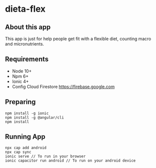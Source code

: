dieta-flex
==========

About this app
---------------
This app is just for help people get fit with a flexible diet, counting macro and micronutrients.

Requirements
------------
* Node 10+
* Npm 6+
* Ionic 4+
* Config Cloud Firestore https://firebase.google.com

Preparing
---------
```
npm install -g ionic
npm install -g @angular/cli
npm install
````

Running App
-----------
```
npx cap add android
npx cap sync
ionic serve // To run in your browser
ionic capacitor run android // To run on your android device
```
